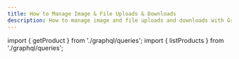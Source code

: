 ```yaml
---
title: How to Manage Image & File Uploads & Downloads
description: How to manage image and file uploads and downloads with GraphQL and AWS Amplify
---
```


<inline-fragment platform="js" src="~/guides/api-graphql/fragments/js/image-and-file-uploads.md">import { getProduct } from './graphql/queries';
import { listProducts } from './graphql/queries';
</inline-fragment> 
